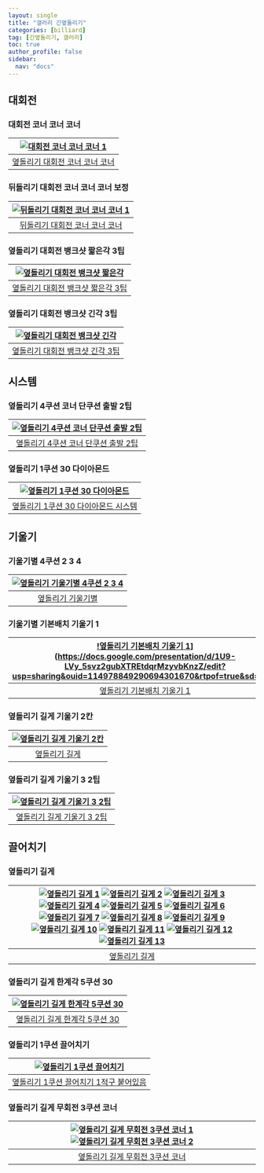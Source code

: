 ```yaml
---
layout: single
title: "갤러리 긴옆돌리기"
categories: [billiard]
tag: [긴옆돌리기, 갤러리]
toc: true
author_profile: false
sidebar:
  nav: "docs"
---
```


## 대회전

### 대회전 코너 코너 코너

| [![대회전 코너 코너 코너 1](/images/대회전_코너_코너_코너1.png)](/images/대회전_코너_코너_코너1.png) |
| :---: |
| [옆돌리기 대회전 코너 코너 코너](https://youtu.be/aWEvKcO8yhs) |

### 뒤돌리기 대회전 코너 코너 코너 보정

| [![뒤돌리기 대회전 코너 코너 코너 1](/images/%EB%92%A4%EB%8F%8C%EB%A6%AC%EA%B8%B0%20%EB%8C%80%ED%9A%8C%EC%A0%84.png)](/images/%EB%92%A4%EB%8F%8C%EB%A6%AC%EA%B8%B0%20%EB%8C%80%ED%9A%8C%EC%A0%84.png) |
| :---: |
| [뒤돌리기 대회전 코너 코너 코너](https://youtu.be/HLcXBO3khTA) |

### 옆돌리기 대회전 뱅크샷 짧은각 3팁

| [![옆돌리기 대회전 뱅크샷 짧은각](/images/%EC%98%86%EB%8F%8C%EB%A6%AC%EA%B8%B0%20%EB%8C%80%ED%9A%8C%EC%A0%84%20%EB%B1%85%ED%81%AC%EC%83%B7%20%EC%A7%A7%EC%9D%80%EA%B0%81.png)](/images/%EC%98%86%EB%8F%8C%EB%A6%AC%EA%B8%B0%20%EB%8C%80%ED%9A%8C%EC%A0%84%20%EB%B1%85%ED%81%AC%EC%83%B7%20%EC%A7%A7%EC%9D%80%EA%B0%81.png) |
| :---: |
| [옆돌리기 대회전 뱅크샷 짧은각 3팁](https://youtu.be/28uBHW13JR4) |

### 옆돌리기 대회전 뱅크샷 긴각 3팁

| [![옆돌리기 대회전 뱅크샷 긴각](/images/%EC%98%86%EB%8F%8C%EB%A6%AC%EA%B8%B0%20%EB%8C%80%ED%9A%8C%EC%A0%84%20%EB%B1%85%ED%81%AC%EC%83%B7%20%EA%B8%B4%EA%B0%81.png)](/images/%EC%98%86%EB%8F%8C%EB%A6%AC%EA%B8%B0%20%EB%8C%80%ED%9A%8C%EC%A0%84%20%EB%B1%85%ED%81%AC%EC%83%B7%20%EA%B8%B4%EA%B0%81.png) |
| :---: |
| [옆돌리기 대회전 뱅크샷 긴각 3팁](https://youtu.be/69_Qgi4zmIA) |

## 시스템

### 옆돌리기 4쿠션 코너 단쿠션 출발 2팁

| [![옆돌리기 4쿠션 코너 단쿠션 출발 2팁](/images/%EC%98%86%EB%8F%8C%EB%A6%AC%EA%B8%B0%203%EC%BF%A0%EC%85%98%20%EC%BD%94%EB%84%88%20%EB%8B%A8%EC%BF%A0%EC%85%98%20%EC%B6%9C%EB%B0%9C%202%ED%8C%81.png)](/images/%EC%98%86%EB%8F%8C%EB%A6%AC%EA%B8%B0%203%EC%BF%A0%EC%85%98%20%EC%BD%94%EB%84%88%20%EB%8B%A8%EC%BF%A0%EC%85%98%20%EC%B6%9C%EB%B0%9C%202%ED%8C%81.png) |
| :---: |
| [옆돌리기 4쿠션 코너 단쿠션 출발 2팁](https://youtu.be/XdfgadH1gp0) |

### 옆돌리기 1쿠션 30 다이아몬드

| [![옆돌리기 1쿠션 30 다이아몬드](/images/%EC%98%86%EB%8F%8C%EB%A6%AC%EA%B8%B0%201%EC%BF%A0%EC%85%98%2030%20%EB%8B%A4%EC%9D%B4%EC%95%84%EB%AA%AC%EB%93%9C.png)](/images/%EC%98%86%EB%8F%8C%EB%A6%AC%EA%B8%B0%201%EC%BF%A0%EC%85%98%2030%20%EB%8B%A4%EC%9D%B4%EC%95%84%EB%AA%AC%EB%93%9C.png) |
| :---: |
| [옆돌리기 1쿠션 30 다이아몬드 시스템](https://youtu.be/b8mBpwLsAI8) |

## 기울기

### 기울기별 4쿠션 2 3 4

| [![옆돌리기 기울기별 4쿠션 2 3 4](/images/%EC%98%86%EB%8F%8C%EB%A6%AC%EA%B8%B0%20%EA%B8%B0%EC%9A%B8%EA%B8%B0%EB%B3%84.png)](https://docs.google.com/presentation/d/1VYaZ1r6UUHNkqyaSrcBHNfu0OZj1CraW/edit?usp=sharing&ouid=114978849290694301670&rtpof=true&sd=true) |
| :---: |
| [옆돌리기 기울기별](https://youtu.be/55dWqeEbPU8?si=CCUHECX6F0qCuoS7) |

### 기울기별 기본배치 기울기 1

| [!옆돌리기 기본배치 기울기 1](/images/%EC%98%86%EB%8F%8C%EB%A6%AC%EA%B8%B0%20%EA%B8%B0%EB%B3%B8%20%EA%B8%B0%EC%9A%B8%EA%B8%B0%201.png)](https://docs.google.com/presentation/d/1U9-LVy_5svz2gubXTREtdqrMzyvbKnzZ/edit?usp=sharing&ouid=114978849290694301670&rtpof=true&sd=true) |
| :---: |
| [옆돌리기 기본배치 기울기 1](https://youtu.be/fwZHQwndnZk?si=wxXysS6C-O8Csmxr) |

### 옆돌리기 길게 기울기 2칸

| [![옆돌리기 길게 기울기 2칸](/images/옆돌리기_길게_기울기_2칸3.png)](/images/옆돌리기_길게_기울기_2칸3.png) |
| :---: |
| [옆돌리기 길게](https://youtu.be/LrWRKn96IT4) |

### 옆돌리기 길게 기울기 3  2팁

| [![옆돌리기 길게 기울기 3 2팁](/images/%EC%98%86%EB%8F%8C%EB%A6%AC%EA%B8%B0%20%EA%B8%B8%EA%B2%8C%20%EA%B8%B0%EC%9A%B8%EA%B8%B0%203%202%ED%8C%81.png)](/images/%EC%98%86%EB%8F%8C%EB%A6%AC%EA%B8%B0%20%EA%B8%B8%EA%B2%8C%20%EA%B8%B0%EC%9A%B8%EA%B8%B0%203%202%ED%8C%81.png) |
| :---: |
| [옆돌리기 길게 기울기 3 2팁](https://youtu.be/OulCplIjEqk) |

## 끌어치기

### 옆돌리기 길게

| [![옆돌리기 길게 1](/images/%EC%98%86%EB%8F%8C%EB%A6%AC%EA%B8%B0%20%EA%B8%B8%EA%B2%8C%201.png)](/images/%EC%98%86%EB%8F%8C%EB%A6%AC%EA%B8%B0%20%EA%B8%B8%EA%B2%8C%201.png) [![옆돌리기 길게 2](/images/%EC%98%86%EB%8F%8C%EB%A6%AC%EA%B8%B0%20%EA%B8%B8%EA%B2%8C%202.png)](/images/%EC%98%86%EB%8F%8C%EB%A6%AC%EA%B8%B0%20%EA%B8%B8%EA%B2%8C%202.png) [![옆돌리기 길게 3](/images/%EC%98%86%EB%8F%8C%EB%A6%AC%EA%B8%B0%20%EA%B8%B8%EA%B2%8C%203.png)](/images/%EC%98%86%EB%8F%8C%EB%A6%AC%EA%B8%B0%20%EA%B8%B8%EA%B2%8C%203.png) [![옆돌리기 길게 4](/images/%EC%98%86%EB%8F%8C%EB%A6%AC%EA%B8%B0%20%EA%B8%B8%EA%B2%8C%204.png)](/images/%EC%98%86%EB%8F%8C%EB%A6%AC%EA%B8%B0%20%EA%B8%B8%EA%B2%8C%204.png) [![옆돌리기 길게 5](/images/%EC%98%86%EB%8F%8C%EB%A6%AC%EA%B8%B0%20%EA%B8%B8%EA%B2%8C%205.png)](/images/%EC%98%86%EB%8F%8C%EB%A6%AC%EA%B8%B0%20%EA%B8%B8%EA%B2%8C%205.png) [![옆돌리기 길게 6](/images/%EC%98%86%EB%8F%8C%EB%A6%AC%EA%B8%B0%20%EA%B8%B8%EA%B2%8C%206.png)](/images/%EC%98%86%EB%8F%8C%EB%A6%AC%EA%B8%B0%20%EA%B8%B8%EA%B2%8C%206.png) [![옆돌리기 길게 7](/images/%EC%98%86%EB%8F%8C%EB%A6%AC%EA%B8%B0%20%EA%B8%B8%EA%B2%8C%207.png)](/images/%EC%98%86%EB%8F%8C%EB%A6%AC%EA%B8%B0%20%EA%B8%B8%EA%B2%8C%207.png) [![옆돌리기 길게 8](/images/%EC%98%86%EB%8F%8C%EB%A6%AC%EA%B8%B0%20%EA%B8%B8%EA%B2%8C%208.png)](/images/%EC%98%86%EB%8F%8C%EB%A6%AC%EA%B8%B0%20%EA%B8%B8%EA%B2%8C%208.png) [![옆돌리기 길게 9](/images/%EC%98%86%EB%8F%8C%EB%A6%AC%EA%B8%B0%20%EA%B8%B8%EA%B2%8C%209.png)](/images/%EC%98%86%EB%8F%8C%EB%A6%AC%EA%B8%B0%20%EA%B8%B8%EA%B2%8C%209.png) [![옆돌리기 길게 10](/images/%EC%98%86%EB%8F%8C%EB%A6%AC%EA%B8%B0%20%EA%B8%B8%EA%B2%8C%2010.png)](/images/%EC%98%86%EB%8F%8C%EB%A6%AC%EA%B8%B0%20%EA%B8%B8%EA%B2%8C%2010.png) [![옆돌리기 길게 11](/images/%EC%98%86%EB%8F%8C%EB%A6%AC%EA%B8%B0%20%EA%B8%B8%EA%B2%8C%2011.png)](/images/%EC%98%86%EB%8F%8C%EB%A6%AC%EA%B8%B0%20%EA%B8%B8%EA%B2%8C%2011.png) [![옆돌리기 길게 12](/images/%EC%98%86%EB%8F%8C%EB%A6%AC%EA%B8%B0%20%EA%B8%B8%EA%B2%8C%2012.png)](/images/%EC%98%86%EB%8F%8C%EB%A6%AC%EA%B8%B0%20%EA%B8%B8%EA%B2%8C%2012.png) [![옆돌리기 길게 13](/images/%EC%98%86%EB%8F%8C%EB%A6%AC%EA%B8%B0%20%EA%B8%B8%EA%B2%8C%2013.png)](/images/%EC%98%86%EB%8F%8C%EB%A6%AC%EA%B8%B0%20%EA%B8%B8%EA%B2%8C%2013.png) |
| :---: |
| [옆돌리기 길게](https://youtu.be/ZGsWtzuuaAU) |


### 옆돌리기 길게 한계각 5쿠션 30

| [![옆돌리기 길게 한계각 5쿠션 30](/images/%EC%98%86%EB%8F%8C%EB%A6%AC%EA%B8%B0%20%EA%B8%B8%EA%B2%8C%20%ED%95%9C%EA%B3%84%EA%B0%81%205%EC%BF%A0%EC%85%98%2030.png)](/images/%EC%98%86%EB%8F%8C%EB%A6%AC%EA%B8%B0%20%EA%B8%B8%EA%B2%8C%20%ED%95%9C%EA%B3%84%EA%B0%81%205%EC%BF%A0%EC%85%98%2030.png) |
| :---: |
| [옆돌리기 길게 한계각 5쿠션 30](https://youtu.be/zXzeOWCCT3A) |

### 옆돌리기 1쿠션 끌어치기

| [![옆돌리기 1쿠션 끌어치기](/images/%EC%98%86%EB%8F%8C%EB%A6%AC%EA%B8%B0%201%EC%BF%A0%EC%85%98%20%EB%81%8C%EC%96%B4%EC%B9%98%EA%B8%B0.png)](/images/%EC%98%86%EB%8F%8C%EB%A6%AC%EA%B8%B0%201%EC%BF%A0%EC%85%98%20%EB%81%8C%EC%96%B4%EC%B9%98%EA%B8%B0.png) |
| :---: |
| [옆돌리기 1쿠션 끌어치기 1적구 붙어있음](https://youtu.be/hfO43kJ0VJM) |

### 옆돌리기 길게 무회전 3쿠션 코너

| [![옆돌리기 길게 무회전 3쿠션 코너 1](/images/%EC%98%86%EB%8F%8C%EB%A6%AC%EA%B8%B0%20%EA%B8%B8%EA%B2%8C%20%EB%AC%B4%ED%9A%8C%EC%A0%84%203%EC%BF%A0%EC%85%98%20%EC%BD%94%EB%84%88_1.png)](/images/%EC%98%86%EB%8F%8C%EB%A6%AC%EA%B8%B0%20%EA%B8%B8%EA%B2%8C%20%EB%AC%B4%ED%9A%8C%EC%A0%84%203%EC%BF%A0%EC%85%98%20%EC%BD%94%EB%84%88_1.png) [![옆돌리기 길게 무회전 3쿠션 코너 2](/images/%EC%98%86%EB%8F%8C%EB%A6%AC%EA%B8%B0%20%EA%B8%B8%EA%B2%8C%20%EB%AC%B4%ED%9A%8C%EC%A0%84%203%EC%BF%A0%EC%85%98%20%EC%BD%94%EB%84%88_2.png)](/images/%EC%98%86%EB%8F%8C%EB%A6%AC%EA%B8%B0%20%EA%B8%B8%EA%B2%8C%20%EB%AC%B4%ED%9A%8C%EC%A0%84%203%EC%BF%A0%EC%85%98%20%EC%BD%94%EB%84%88_2.png) |
| :---: |
| [옆돌리기 길게 무회전 3쿠션 코너](https://youtu.be/MJu1MMIg80A) |
